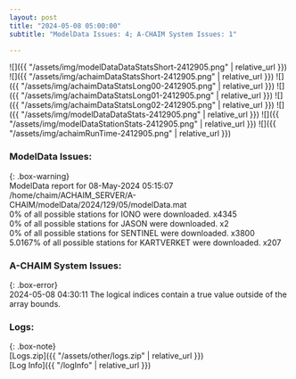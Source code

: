 ```yaml
---
layout: post
title: "2024-05-08 05:00:00"
subtitle: "ModelData Issues: 4; A-CHAIM System Issues: 1"

---
```


![]({{ "/assets/img/modelDataDataStatsShort-2412905.png" | relative_url }})
![]({{ "/assets/img/achaimDataStatsShort-2412905.png" | relative_url }})
![]({{ "/assets/img/achaimDataStatsLong00-2412905.png" | relative_url }})
![]({{ "/assets/img/achaimDataStatsLong01-2412905.png" | relative_url }})
![]({{ "/assets/img/achaimDataStatsLong02-2412905.png" | relative_url }})
![]({{ "/assets/img/modelDataDataStats-2412905.png" | relative_url }})
![]({{ "/assets/img/modelDataStationStats-2412905.png" | relative_url }})
![]({{ "/assets/img/achaimRunTime-2412905.png" | relative_url }})


### ModelData Issues:  
  
{: .box-warning}  
 ModelData report for 08-May-2024 05:15:07   
 /home/chaim/ACHAIM_SERVER/A-CHAIM/modelData/2024/129/05/modelData.mat   
 0% of all possible stations for IONO were downloaded. x4345   
 0% of all possible stations for JASON were downloaded. x2   
 0% of all possible stations for SENTINEL were downloaded. x3800   
 5.0167% of all possible stations for KARTVERKET were downloaded. x207   
  
### A-CHAIM System Issues:  
  
{: .box-error}  
2024-05-08 04:30:11 The logical indices contain a true value outside of the array bounds.  

### Logs:  
  
{: .box-note}  
[Logs.zip]({{ "/assets/other/logs.zip" | relative_url }})  
[Log Info]({{ "/logInfo" | relative_url }})  
